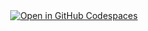 <div align=center>
  <a href='https://codespaces.new/arthurfiorette/typed-fastify-concept?quickstart=1'>
    <img src='https://github.com/codespaces/badge.svg' alt='Open in GitHub Codespaces' style='max-width: 100%;'>
  </a>
</div>